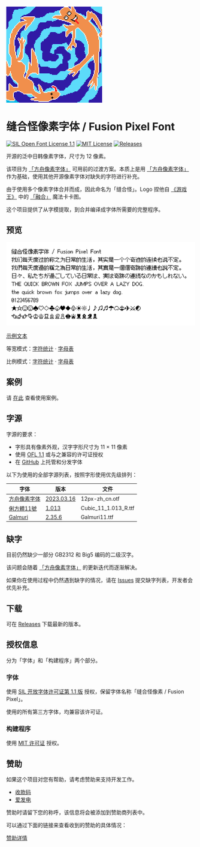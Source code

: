 ![banner](docs/logo.png)

# 缝合怪像素字体 / Fusion Pixel Font

[![SIL Open Font License 1.1](https://img.shields.io/badge/license-OFL--1.1-orange)](https://scripts.sil.org/OFL)
[![MIT License](https://img.shields.io/badge/license-MIT-green)](https://opensource.org/licenses/MIT)
[![Releases](https://img.shields.io/github/v/release/TakWolf/fusion-pixel-font)](https://github.com/TakWolf/fusion-pixel-font/releases)

开源的泛中日韩像素字体，尺寸为 12 像素。

该项目为 [「方舟像素字体」](https://github.com/TakWolf/ark-pixel-font) 可用前的过渡方案。本质上是用 [「方舟像素字体」](https://github.com/TakWolf/ark-pixel-font) 作为基础，使用其他开源像素字体对缺失的字符进行补充。

由于使用多个像素字体合并而成，因此命名为「缝合怪」。Logo 捏他自 [《游戏王》](https://zh.wikipedia.org/wiki/%E9%81%8A%E6%88%B2%E7%8E%8B) 中的 [「融合」](https://zh.moegirl.org.cn/%E8%9E%8D%E5%90%88) 魔法卡卡图。

这个项目提供了从字模提取，到合并编译成字体所需要的完整程序。

## 预览

![preview](docs/preview.png)

[示例文本](https://fusion-pixel-font.takwolf.com)

等宽模式：[字符统计](docs/font-info-monospaced.md) · [字母表](https://fusion-pixel-font.takwolf.com/alphabet-monospaced.html)

比例模式：[字符统计](docs/font-info-proportional.md) · [字母表](https://fusion-pixel-font.takwolf.com/alphabet-proportional.html)

## 案例

请 [在此](docs/cases.md) 查看使用案例。

## 字源

字源的要求：

- 字形具有像素外观，汉字字形尺寸为 11 × 11 像素
- 使用 [OFL 1.1](https://scripts.sil.org/OFL) 或与之兼容的许可证授权
- 在 [GitHub](https://github.com) 上托管和分发字体

以下为使用的全部字源列表，按照字形使用优先级排列：

| 字体 | 版本 | 文件 |
|---|---|---|
| [方舟像素字体](https://github.com/TakWolf/ark-pixel-font) | [2023.03.16](https://github.com/TakWolf/ark-pixel-font/releases/tag/2023.03.16) | 12px-zh_cn.otf |
| [俐方體11號](https://github.com/ACh-K/Cubic-11) | [1.013](https://github.com/ACh-K/Cubic-11/releases/tag/v1.013) | Cubic_11_1.013_R.ttf |
| [Galmuri](https://github.com/quiple/galmuri) | [2.35.6](https://github.com/quiple/galmuri/releases/tag/v2.35.6) | Galmuri11.ttf |

## 缺字

目前仍然缺少一部分 GB2312 和 Big5 编码的二级汉字。

该问题会随着 [「方舟像素字体」](https://github.com/TakWolf/ark-pixel-font) 的更新迭代而逐渐解决。

如果你在使用过程中仍然遇到缺字的情况，请在 [Issues](https://github.com/TakWolf/fusion-pixel-font/issues) 提交缺字列表，开发者会优先补充。

## 下载

可在 [Releases](https://github.com/TakWolf/fusion-pixel-font/releases) 下载最新的版本。

## 授权信息

分为「字体」和「构建程序」两个部分。

### 字体

使用 [SIL 开放字体许可证第 1.1 版](LICENSE-OFL) 授权，保留字体名称「缝合怪像素 / Fusion Pixel」。

使用的所有第三方字体，均兼容该许可证。

### 构建程序

使用 [MIT 许可证](LICENSE-MIT) 授权。

## 赞助

如果这个项目对您有帮助，请考虑赞助来支持开发工作。

- [收款码](https://github.com/TakWolf/TakWolf/blob/master/payment-qr-codes.md)
- [爱发电](https://afdian.net/@takwolf)

赞助时请留下您的称呼，该信息将会被添加到赞助商列表中。

可以通过下面的链接来查看收到的赞助的具体情况：

[赞助详情](https://github.com/TakWolf/TakWolf/blob/master/sponsors.md)
